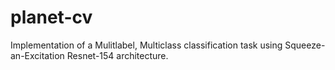 # planet-cv
Implementation of a Mulitlabel, Multiclass classification task using Squeeze-an-Excitation Resnet-154 architecture.
